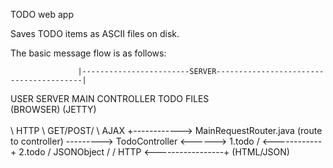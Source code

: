 TODO web app

Saves TODO items as ASCII files on disk.


The basic message flow is as follows:

                   |------------------------SERVER----------------------------------------|

USER                     SERVER MAIN                     CONTROLLER           TODO FILES                        
(BROWSER)                (JETTY)                       
    \
     \ HTTP
      \ GET/POST/
       \ AJAX
        +------------> MainRequestRouter.java
                       (route to controller) ---------> TodoController <------> 1.todo
                      /                    <------------+                       2.todo
                     /                        JSONObject
                    /
                   / HTTP
<-----------------+  (HTML/JSON)

